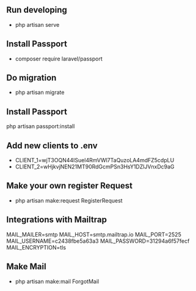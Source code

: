 ## Run developing
- php artisan serve
## Install Passport
- composer require laravel/passport
## Do migration
- php artisan migrate
## Install Passport
php artisan passport:install
## Add new clients to .env
- CLIENT_1=wjT3OQN44ISuel4RmVWl7TaQuzoLA4mdFZ5cdpLU
- CLIENT_2=wHjkvjNEN21MT90RdGcmPSn3HsY1DZlJVnxDc9aG
## Make your own register Request
- php artisan make:request RegisterRequest
## Integrations with Mailtrap
MAIL_MAILER=smtp
MAIL_HOST=smtp.mailtrap.io
MAIL_PORT=2525
MAIL_USERNAME=c2438fbe5a63a3
MAIL_PASSWORD=31294a6f57fecf
MAIL_ENCRYPTION=tls
## Make Mail
- php artisan make:mail ForgotMail
